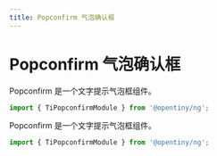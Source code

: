 ```yaml
---
title: Popconfirm 气泡确认框
---
```

# Popconfirm 气泡确认框

<div class="used-tiny">

Popconfirm 是一个文字提示气泡框组件。&nbsp;&nbsp;

```typescript
import { TiPopconfirmModule } from '@opentiny/ng';
```

</div>

<div class="used-config">

Popconfirm 是一个文字提示气泡框组件。&nbsp;&nbsp;

```typescript
import { TiPopconfirmModule } from '@opentiny/ng';
```
</div>
